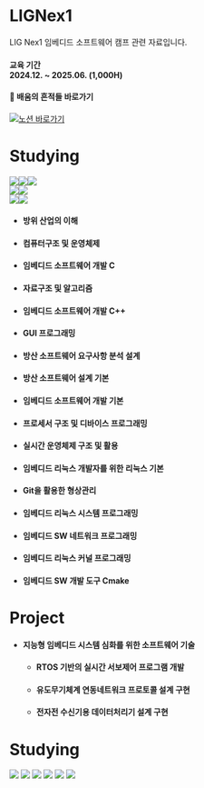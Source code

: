 # LIGNex1

LIG Nex1 임베디드 소프트웨어 캠프 관련 자료입니다.


#### 교육 기간<br/>2024.12. ~ 2025.06. (1,000H)
#### 📝 배움의 흔적들 바로가기
[![노션 바로가기](https://img.shields.io/badge/Notion-FFFFFF?style=for-the-badge&logo=notion&logoColor=000000)](https://harmonious-file-909.notion.site/LIG-Nex1-167ee5524d6580c492faedfd07ab17a8?pvs=74)

# Studying
<img src="https://img.shields.io/badge/Language-%23121011?style=for-the-badge"><img src="https://img.shields.io/badge/C-004482?style=for-the-badge&logo=c&logoColor=white"><img src="https://img.shields.io/badge/C++-00599C?style=for-the-badge&logo=cplusplus&logoColor=white"> <br/>
<img src="https://img.shields.io/badge/FRAMEWORK-%23121011?style=for-the-badge"><img src="https://img.shields.io/badge/WPF-68217A?style=for-the-badge&logo=dotnet&logoColor=white"> <br/>
<img src="https://img.shields.io/badge/TOOL-%23121011?style=for-the-badge"><img src="https://img.shields.io/badge/Visual%20Studio-5C2D91?style=for-the-badge&logo=visual-studio&logoColor=white">


* #### 방위 산업의 이해
* #### 컴퓨터구조 및 운영체제
* #### 임베디드 소프트웨어 개발 C 
* #### 자료구조 및 알고리즘
* #### 임베디드 소프트웨어 개발 C++
* #### GUI 프로그래밍
* #### 방산 소프트웨어 요구사항 분석 설계
* #### 방산 소프트웨어 설계 기본
* #### 임베디드 소프트웨어 개발 기본
* #### 프로세서 구조 및 디바이스 프로그래밍
* #### 실시간 운영체제 구조 및 활용
* #### 임베디드 리눅스 개발자를 위한 리눅스 기본
* #### Git을 활용한 형상관리
* #### 임베디드 리눅스 시스템 프로그래밍
* #### 임베디드 SW 네트워크 프로그래밍
* #### 임베디드 리눅스 커널 프로그래밍
* #### 임베디드 SW 개발 도구 Cmake
# Project
* #### 지능형 임베디드 시스템 심화를 위한 소프트웨어 기술
  * #### RTOS 기반의 실시간 서보제어 프로그램 개발
  * #### 유도무기체계 연동네트워크 프로토콜 설계 구현
  * #### 전자전 수신기용 데이터처리기 설계 구현
 
# Studying
<img src="https://img.shields.io/badge/Language-%23121011?style=for-the-badge">
<img src="https://img.shields.io/badge/C-004482?style=for-the-badge&logo=c&logoColor=white">
<img src="https://img.shields.io/badge/C++-00599C?style=for-the-badge&logo=cplusplus&logoColor=white">
<img src="https://img.shields.io/badge/C%23-239120?style=for-the-badge&logo=c-sharp&logoColor=white">
<img src="https://img.shields.io/badge/WPF-68217A?style=for-the-badge&logo=windows&logoColor=white">
<img src="https://img.shields.io/badge/Visual%20Studio-5C2D91?style=for-the-badge&logo=visual-studio&logoColor=white">
